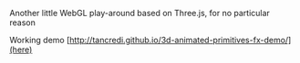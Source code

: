 Another little WebGL play-around based on Three.js, for no particular reason

Working demo [http://tancredi.github.io/3d-animated-primitives-fx-demo/](here)
